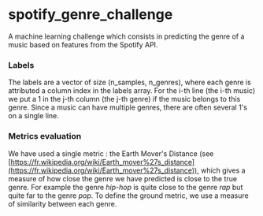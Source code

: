 # spotify_genre_challenge
A machine learning challenge which consists in predicting the genre of a music based on features from the Spotify API.


### Labels
The labels are a vector of size (n_samples, n_genres), where each genre is attributed a column index in the labels array. For the i-th line (the i-th music) we put a 1 in the j-th column (the j-th genre) if the music belongs to this genre. Since a music can have multiple genres, there are often several 1's on a single line.

### Metrics evaluation
We have used a single metric : the Earth Mover's Distance (see [https://fr.wikipedia.org/wiki/Earth_mover%27s_distance](https://fr.wikipedia.org/wiki/Earth_mover%27s_distance)), which gives a measure of how close the genre we have predicted is close to the true genre. For example the genre *hip-hop* is quite close to the genre *rap* but quite far to the genre *pop*. To define the ground metric, we use a measure of similarity between each genre. 

